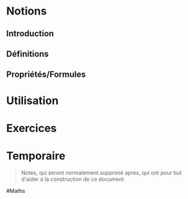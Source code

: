
# Notions
## Introduction

## Définitions

## Propriétés/Formules

# Utilisation


# Exercices


# Temporaire
> Notes, qui seront normalement supprimé apres, qui ont pour but d'aider a la construction de ce document

#Maths

